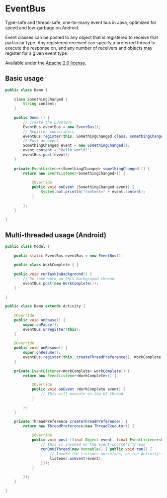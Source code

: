 EventBus
========

Type-safe and thread-safe, one-to-many event bus in Java, optimized for speed and low-garbage on Android. 

Event classes can be posted to any object that is registered to receive that particular type. Any registered received can specify a preferred thread to execute the response on, and any number of receivers and objects may register for a given event type.

Available under the [Apache 2.0 license](http://www.apache.org/licenses/LICENSE-2.0).

## Basic usage
```java
public class Demo {
  
	class SomethingChanged {
		String content;
	}
	
	public Demo () {
		// Create the EventBus
		EventBus eventBus = new EventBus();
		// Register subscribers
		eventBus.register(this, SomethingChanged.class, somethingChanged());
		// Post an event
		SomethingChanged event = new SomethingChanged();
		event.content = "Hello world!";
		eventBus.post(event);
	}
	
	private EventListener<SomethingChanged> somethingChanged () {
		return new EventListener<SomethingChanged>() {
			
			@Override
			public void onEvent (SomethingChanged event) {
				System.out.println("content=" + event.content);
			}
			
		};
	}
	
}
```

## Multi-threaded usage (Android)
```java
public class Model {
  
	public static EventBus eventBus = new EventBus();
	
	public class WorkComplete { }
	
	public void runTaskInBackground() {
		// Do some work on this background thread
		eventBus.post(new WorkComplete());
	}
	
}

public class Demo extends Activity {
	
	@Override
	public void onPause() {
		super.onPause();
		eventBus.unregister(this);
	}
	
	@Override
	public void onResume() {
		super.onResume();
		eventBus.register(this, createThreadPreference(), WorkComplete.class, workComplete());
	}
	
	private EventListener<WorkComplete> workComplete() {
		return new EventListener<WorkComplete>() {

			@Override
			public void onEvent (WorkComplete event) {
				// This will execute on the UI thread
			}
			
		};
	}
	
	private ThreadPreference createThreadPreference() {
		return new ThreadPreference(new ThreadExecutor() {

			@Override
			public void post (final Object event, final EventListener<Object> listener) {
				// This is invoked on the event-source's thread
				runOnUiThread(new Runnable() { public void run() {
					// Invoke the listener ourselves, on the Activity's UI thread
					listener.onEvent(event);
				}});
			}
			
		});
	}
	
}
```
